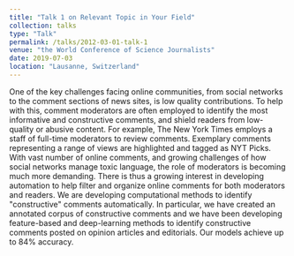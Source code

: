 ```yaml
---
title: "Talk 1 on Relevant Topic in Your Field"
collection: talks
type: "Talk"
permalink: /talks/2012-03-01-talk-1
venue: "the World Conference of Science Journalists"
date: 2019-07-03
location: "Lausanne, Switzerland"
---
```

One of the key challenges facing online communities, from social networks to the comment sections of news sites, is low quality contributions. To help with this, comment moderators are often employed to identify the most informative and constructive comments, and shield readers from low-quality or abusive content. For example, The New York Times employs a staff of full-time moderators to review comments. Exemplary comments representing a range of views are highlighted and tagged as NYT Picks. With vast number of online comments, and growing challenges of how social networks manage toxic language, the role of moderators is becoming much more demanding. There is thus a growing interest in developing automation to help filter and organize online comments for both moderators and readers. We are developing computational methods to identify "constructive" comments automatically. In particular, we have created an annotated corpus of constructive comments and we have been developing feature-based and deep-learning methods to identify constructive comments posted on opinion articles and editorials. Our models achieve up to 84% accuracy. 
